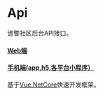 # Api
诡瞥社区后台API接口。
#### [Web端](https://github.com/guipie/Website)
#### [手机端(app,h5,各平台小程序）](https://github.com/guipie/App)


基于[Vue.NetCore](https://github.com/cq-panda/Vue.NetCore)快速开发框架。
